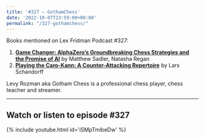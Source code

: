 ```yaml
---
title: '#327 – GothamChess'
date: '2022-10-07T23:59:00+00:00'
permalink: "/327-gothamchess/"
---
```


Books mentioned on Lex Fridman Podcast #327:

1. <b><a href="https://amzn.to/3V8va8l" target="_blank" rel="sponsored noopener noreferrer">Game Changer: AlphaZero’s Groundbreaking Chess Strategies and the Promise of AI</a></b> by Matthew Sadler, Natasha Regan
2. <b><a href="https://amzn.to/3As01F4" target="_blank" rel="sponsored noopener noreferrer">Playing the Caro-Kann: A Counter-Attacking Repertoire</a></b> by Lars Schandorff

Levy Rozman aka Gotham Chess is a professional chess player, chess teacher and streamer.

- - - - - -

## Watch or listen to episode #327

{% include youtube.html id='iSMpTmibeDw' %}